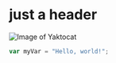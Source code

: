 # just a header

![Image of Yaktocat](https://octodex.github.com/images/yaktocat.png)


``` javascript
var myVar = "Hello, world!";
```
